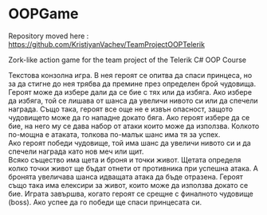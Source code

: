 # OOPGame

Repository moved here : https://github.com/KristiyanVachev/TeamProjectOOPTelerik

Zork-like action game for the team project of the Telerik C# OOP Course

Текстова конзолна игра. В нея героят се опитва да спаси принцеса, но за да стигне до нея трябва да премине през определен брой чудовища. Героят може да избере дали да се бие с тях или да избяга. 
 Ако избере да избяга, той се лишава от шанса да увеличи нивото си или да спечели награда. Също така, героят все още не е извън опасност, защото чудовището може да го нападне докато бяга. Ако героят избере да се бие, на него му се дава набор от атаки които може да използва. Колкото по-мощна е атаката, толкова по-малък шанс има тя за успех.  
Ако героят победи чудовище, той има шанс да увеличи нивото си и да спечели награда като нов меч или щит.   
Всяко същество има щета и броня и точки живот. Щетата определя колко точки живот ще бъдат отнети от противника при успешна атака. А бронята увеличава шанса идващата атака да бъде отразена. Героят също така има елексири за живот, които може да използва докато се бие. 
Играта завършва, когато героят се срещне с финалното чудовище (boss). Ако успее да го победи ще спаси принцесата си. 
